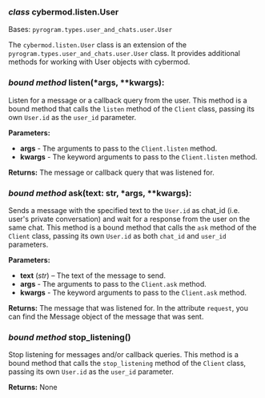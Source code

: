### *class* cybermod.listen.User

Bases: `pyrogram.types.user_and_chats.user.User`

The `cybermod.listen.User` class is an extension of the `pyrogram.types.user_and_chats.user.User` class. It provides additional
methods for working with User objects with cybermod.

### *bound method* listen(*args, **kwargs):

Listen for a message or a callback query from the user. This method is a bound method that calls the `listen` method of
the `Client`
class, passing its own `User.id` as the `user_id` parameter.

**Parameters:**

* **args** - The arguments to pass to the `Client.listen` method.
* **kwargs** - The keyword arguments to pass to the `Client.listen` method.

**Returns:**
The message or callback query that was listened for.

### *bound method* ask(text: str, *args, **kwargs):

Sends a message with the specified text to the `User.id` as chat_id (i.e. user's private conversation) and wait for a
response from the user on the same chat. This method is a bound
method that calls
the `ask` method of the `Client` class, passing its own `User.id` as both `chat_id` and `user_id` parameters.

**Parameters:**

* **text** (*str*) – The text of the message to send.
* **args** - The arguments to pass to the `Client.ask` method.
* **kwargs** - The keyword arguments to pass to the `Client.ask` method.

**Returns:**
The message that was listened for. In the attribute `request`, you can find the Message object of the message that was
sent.

### *bound method* stop_listening()

Stop listening for messages and/or callback queries. This method is a bound method that calls the `stop_listening`
method
of the `Client` class, passing its own `User.id` as the `user_id` parameter.

**Returns:**
None

